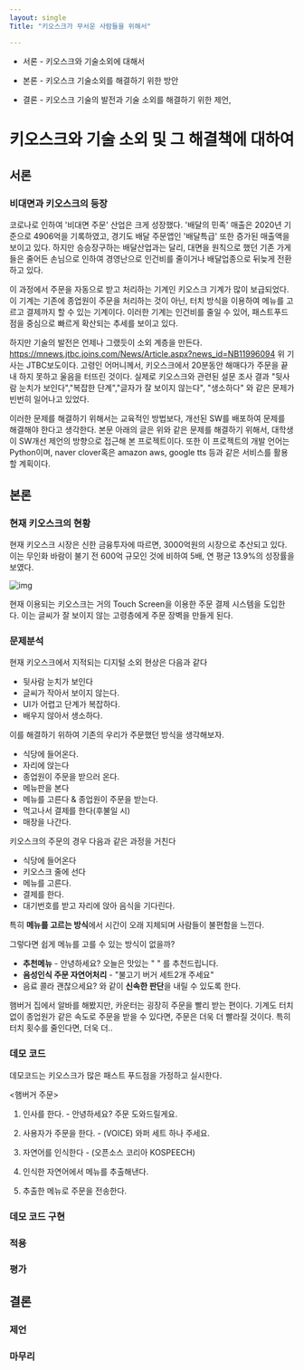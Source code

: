 ```yaml
---
layout: single
Title: "키오스크가 무서운 사람들을 위해서"

---
```




- 서론 - 키오스크와 기술소외에 대해서

- 본론 - 키오스크 기술소외를 해결하기 위한 방안

  

- 결론 - 키오스크 기술의 발전과 기술 소외를 해결하기 위한 제언,



# 키오스크와 기술 소외 및 그 해결책에 대하여



## 서론 



### 비대면과 키오스크의 등장

코로나로 인하여 '비대면 주문' 산업은 크게 성장했다. '배달의 민족' 매출은 2020년 기준으로 4906억을 기록하였고, 경기도 배달 주문앱인 '배달특급' 또한 증가된 매출액을 보이고 있다. 하지만 승승장구하는 배달산업과는 달리, 대면을 원칙으로 했던 기존 가게들은 줄어든 손님으로 인하여 경영난으로 인건비를 줄이거나 배달업종으로 뒤늦게 전환하고 있다. <br/>

이 과정에서 주문을 자동으로 받고 처리하는 기계인 키오스크 기계가 많이 보급되었다. 이 기계는 기존에 종업원이 주문을 처리하는 것이 아닌, 터치 방식을 이용하여 메뉴를 고르고 결제까지 할 수 있는 기계이다. 이러한 기계는 인건비를 줄일 수 있어, 패스트푸드 점을 중심으로 빠르게 확산되는 추세를 보이고 있다.<br/>

하지만 기술의 발전은 언제나 그랬듯이 소외 계층을 만든다. https://mnews.jtbc.joins.com/News/Article.aspx?news_id=NB11996094 위 기사는 JTBC보도이다. 고령인 어머니께서, 키오스크에서 20분동안 해매다가 주문을 끝내 하지 못하고 울음을 터뜨린 것이다. 실제로 키오스크와 관련된 설문 조사 결과 "뒷사람 눈치가 보인다","복잡한 단계","글자가 잘 보이지 않는다", "생소하다" 와 같은 문제가 빈번히 일어나고 있었다.  <br/> 

이러한 문제를 해결하기 위해서는 교육적인 방법보다, 개선된 SW를 배포하여 문제를 해결해야 한다고 생각한다. 본문 아래의 글은 위와 같은 문제를 해결하기 위해서, 대학생이 SW개선 제언의 방향으로 접근해 본 프로젝트이다. 또한 이 프로젝트의 개발 언어는 Python이며, naver clover혹은 amazon aws, google tts 등과 같은 서비스를 활용할 계획이다.

## 본론

### 현재 키오스크의 현황

현재 키오스크 시장은 신한 금융투자에 따르면, 3000억원의 시장으로 추산되고 있다. 이는 무인화 바람이 불기 전 600억 규모인 것에 비하여 5배, 연 평균 13.9%의 성장률을 보였다.

![img](http://www.chunsa.kr/news/photo/201904/45088_8771_2027.jpg)

현재 이용되는 키오스크는 거의 Touch Screen을 이용한 주문 결제 시스템을 도입한다. 이는 글씨가 잘 보이지 않는 고령층에게 주문 장벽을 만들게 된다.  

### 문제분석

현재 키오스크에서 지적되는 디지털 소외 현상은 다음과 같다

- 뒷사람 눈치가 보인다
- 글씨가 작아서 보이지 않는다.
- UI가 어렵고 단계가 복잡하다.
- 배우지 않아서 생소하다.

이를 해결하기 위하여 기존의 우리가 주문했던 방식을 생각해보자.

- 식당에 들어온다.
- 자리에 앉는다
- 종업원이 주문을 받으러 온다.
- 메뉴판을 본다
- 메뉴를 고른다 & 종업원이 주문을 받는다.
- 먹고나서 결제를 한다(후불일 시)
- 매장을 나간다.



키오스크의 주문의 경우 다음과 같은 과정을 거친다

- 식당에 들어온다
- 키오스크 줄에 선다
- 메뉴를 고른다.
- 결제를 한다.
- 대기번호를 받고 자리에 앉아 음식을 기다린다.

특히 **메뉴를 고르는 방식**에서 시간이 오래 지체되며 사람들이 불편함을 느낀다.

그렇다면 쉽게 메뉴를 고를 수 있는 방식이 없을까?

- **추천메뉴** - 안녕하세요?  오늘은 맛있는 " " 를 추천드립니다.
- **음성인식 주문 자연어처리** - "불고기 버거 세트2개 주세요"
- 음료 콜라 괜찮으세요? 와 같이 **신속한 판단**을 내릴 수 있도록 한다.



햄버거 집에서 알바를 해봤지만, 카운터는 굉장히 주문을 빨리 받는 편이다. 기계도 터치 없이 종업원가 같은 속도로 주문을 받을 수 있다면, 주문은 더욱 더 빨라질 것이다. 특히 터치 횟수를 줄인다면, 더욱 더..



### 데모 코드

데모코드는 키오스크가 많은 패스트 푸드점을 가정하고 실시한다.

<햄버거 주문>

1. 인사를 한다. - 안녕하세요? 주문 도와드릴게요.

2. 사용자가 주문을 한다. - (VOICE) 와퍼 세트 하나 주세요.
3. 자연어를 인식한다 - (오픈소스 코리아 KOSPEECH)
4. 인식한 자연어에서 메뉴를 추출해낸다. 
5. 추출한 메뉴로 주문을 전송한다.





### 데모 코드 구현

### 적용

### 평가



## 결론

### 제언

### 마무리



